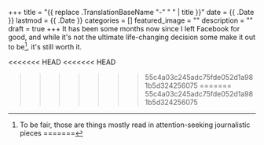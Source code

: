 +++
title =  "{{ replace .TranslationBaseName "-" " " | title }}"
date = {{ .Date }}
lastmod = {{ .Date }}
categories = []
featured_image = ""
description = ""
draft = true
+++
It has been some months now since I left Facebook for good, and while it's not the ultimate life-changing decision some make it out to be[^1], it's still worth it.
<!--more-->

<<<<<<< HEAD
<<<<<<< HEAD
[^1]: To be fair, those are things mostly read in attention-seeking journalistic pieces
=======
>>>>>>> 55c4a03c245adc75fde052d1a981b5d324256075
=======
>>>>>>> 55c4a03c245adc75fde052d1a981b5d324256075
